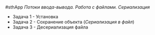 #sthApp
_Потоки ввода-вывода. Работа с файлами. Сериализация_ 
* Задача 1 - Установка
* Задача 2 - Сохранение объекта (_Сериализация в файл_)
* Задача 3 - Десериализация файла